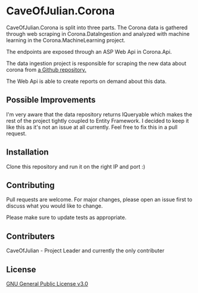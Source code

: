 # CaveOfJulian.Corona

CaveOfJulian.Corona is split into three  parts.
The Corona data is gathered through web scraping in Corona.DataIngestion and analyzed with machine learning in the Corona.MachineLearning project.

The endpoints are exposed through an ASP Web Api in Corona.Api. 

The data ingestion project is responsible for scraping the new data about corona from [a Github repository.](https://github.com/CSSEGISandData/COVID-19/)

The Web Api is able to create reports on demand about this data.

## Possible Improvements
I'm very aware that the data repository returns IQueryable which makes the rest of the project tightly coupled to Entity Framework. 
I decided to keep it like this as it's not an issue at all currently. Feel free to fix this in a pull request. 

## Installation

Clone this repository and run it on the right IP and port :) 


## Contributing
Pull requests are welcome. For major changes, please open an issue first to discuss what you would like to change.

Please make sure to update tests as appropriate.

## Contributers
CaveOfJulian - Project Leader and currently the only contributer
## License
[GNU General Public License v3.0](https://choosealicense.com/licenses/gpl-3.0/)
